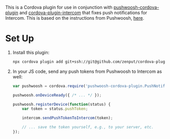 This is a Cordova plugin for use in conjunction with [pushwoosh-cordova-plugin](https://github.com/Pushwoosh/pushwoosh-phonegap-plugin#readme) and [cordova-plugin-intercom](https://github.com/intercom/intercom-cordova#readme) that fixes push notifications for Intercom. This is based on the instructions from Pushwoosh, [here](https://www.pushwoosh.com/platform-docs/pushwoosh-sdk/android-push-notifications/android-faq#using-pushwoosh-sdk-with-other-fcm-services).

# Set Up

1. Install this plugin:

    ```sh
    npx cordova plugin add git+ssh://git@github.com/zenput/cordova-plugin-pushwoosh-intercom.git
    ```

1. In your JS code, send any push tokens from Pushwoosh to Intercom as well:

    ```js
    var pushwoosh = cordova.require('pushwoosh-cordova-plugin.PushNotification');

    pushwoosh.onDeviceReady({ /* ... */ });

    pushwoosh.registerDevice(function(status) {
        var token = status.pushToken;

        intercom.sendPushTokenToIntercom(token);

        // ... save the token yourself, e.g., to your server, etc.
    });
    ```